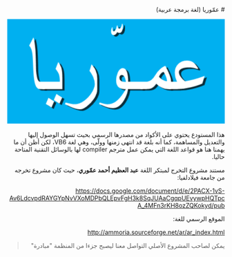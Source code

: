 <div dir=rtl>
# عمّوريا (لغة برمجة عربية)

![cover](./cover.png)

هذا المستودع يحتوي على الأكواد من مصدرها الرسمي بحيث تسهل الوصول إليها والتعديل والمساهمة، كما أنه بلغة قد انتهى زمنها وولّى، وهي لغة VB6، لكن أظن أن ما يهمنا هنا هو قواعد اللغة التي يمكن عمل مترجم compiler لها بالوسائل التقنية المتاحة حاليا.

مستند مشروع التخرج لمبتكر اللغة **عبد العظيم أحمد عمّوري**، حيث كان مشروع تخرجه من جامعة فيلادلفيا:

https://docs.google.com/document/d/e/2PACX-1vS-Av6LdcvpdRAYGYpNvVXoMDPbQLEpvFgH3k8SqJUAaCgqpUEvywpHQTpcA_4MFn3rKH8ozZQKokyd/pub

الموقع الرسمي للغة:

http://ammoria.sourceforge.net/ar/ar_index.html

> يمكن لصاحب المشروع الأصلي التواصل معنا ليصبح جزءا من المنظمة "مبادرة"
